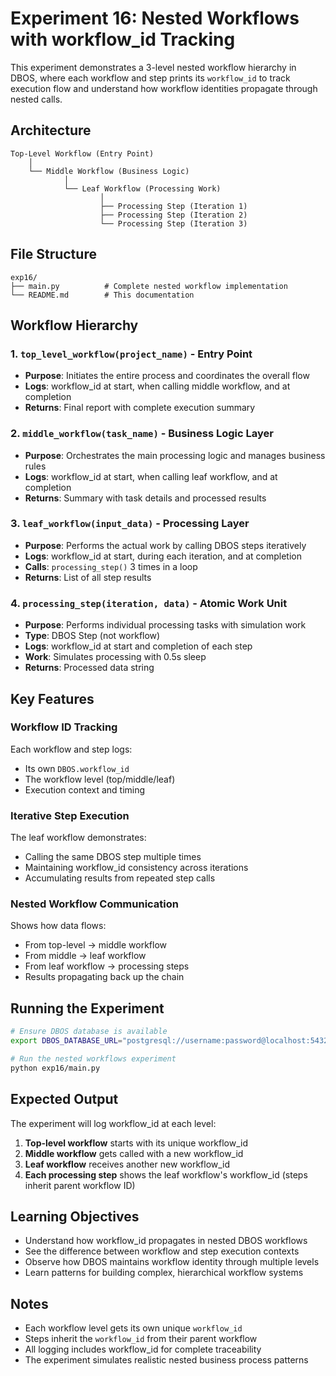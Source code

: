 # Experiment 16: Nested Workflows with workflow_id Tracking

This experiment demonstrates a 3-level nested workflow hierarchy in DBOS, where each workflow and step prints its `workflow_id` to track execution flow and understand how workflow identities propagate through nested calls.

## Architecture

```
Top-Level Workflow (Entry Point)
    │
    └── Middle Workflow (Business Logic)
            │
            └── Leaf Workflow (Processing Work)
                    │
                    ├── Processing Step (Iteration 1)
                    ├── Processing Step (Iteration 2)
                    └── Processing Step (Iteration 3)
```

## File Structure

```
exp16/
├── main.py          # Complete nested workflow implementation
└── README.md        # This documentation
```

## Workflow Hierarchy

### 1. `top_level_workflow(project_name)` - Entry Point
- **Purpose**: Initiates the entire process and coordinates the overall flow
- **Logs**: workflow_id at start, when calling middle workflow, and at completion
- **Returns**: Final report with complete execution summary

### 2. `middle_workflow(task_name)` - Business Logic Layer
- **Purpose**: Orchestrates the main processing logic and manages business rules
- **Logs**: workflow_id at start, when calling leaf workflow, and at completion
- **Returns**: Summary with task details and processed results

### 3. `leaf_workflow(input_data)` - Processing Layer
- **Purpose**: Performs the actual work by calling DBOS steps iteratively
- **Logs**: workflow_id at start, during each iteration, and at completion
- **Calls**: `processing_step()` 3 times in a loop
- **Returns**: List of all step results

### 4. `processing_step(iteration, data)` - Atomic Work Unit
- **Purpose**: Performs individual processing tasks with simulation work
- **Type**: DBOS Step (not workflow)
- **Logs**: workflow_id at start and completion of each step
- **Work**: Simulates processing with 0.5s sleep
- **Returns**: Processed data string

## Key Features

### Workflow ID Tracking
Each workflow and step logs:
- Its own `DBOS.workflow_id`
- The workflow level (top/middle/leaf)
- Execution context and timing

### Iterative Step Execution
The leaf workflow demonstrates:
- Calling the same DBOS step multiple times
- Maintaining workflow_id consistency across iterations
- Accumulating results from repeated step calls

### Nested Workflow Communication
Shows how data flows:
- From top-level → middle workflow
- From middle → leaf workflow
- From leaf workflow → processing steps
- Results propagating back up the chain

## Running the Experiment

```bash
# Ensure DBOS database is available
export DBOS_DATABASE_URL="postgresql://username:password@localhost:5432/database"

# Run the nested workflows experiment
python exp16/main.py
```

## Expected Output

The experiment will log workflow_id at each level:

1. **Top-level workflow** starts with its unique workflow_id
2. **Middle workflow** gets called with a new workflow_id
3. **Leaf workflow** receives another new workflow_id
4. **Each processing step** shows the leaf workflow's workflow_id (steps inherit parent workflow ID)

## Learning Objectives

- Understand how workflow_id propagates in nested DBOS workflows
- See the difference between workflow and step execution contexts
- Observe how DBOS maintains workflow identity through multiple levels
- Learn patterns for building complex, hierarchical workflow systems

## Notes

- Each workflow level gets its own unique `workflow_id`
- Steps inherit the `workflow_id` from their parent workflow
- All logging includes workflow_id for complete traceability
- The experiment simulates realistic nested business process patterns